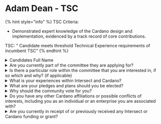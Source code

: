 # Adam Dean - TSC

{% hint style="info" %}
TSC Criteria:

* Demonstrated expert knowledge of the Cardano design and implementation, evidenced by a track record of core contributions.



TSC: " Candidate meets threshold Technical Experience requirements of incumbent TSC"
{% endhint %}

<details>

<summary>Candidates Full Name</summary>

Adam Dean

</details>



<details>

<summary>Are you currently part of the committee they are applying for?</summary>

Yes

</details>



<details>

<summary>Is there a particular role within the committee that you are interested in, if so which and why? (if applicable)</summary>

No, I am not seeking a particular role within the Technical Steering Committee.

</details>



<details>

<summary>What is your experiences within Intersect and Cardano?</summary>

I have been a member of the Cardano Community since 2019 during the ITN and HTN phases where I was a stake pool operator, eventually running an NFT/Token minting platform (Buffy Bot), and then moving into community event organization and planning (cNFTcon, NFTxLV). Through it all I have contributed to the open source and developer ecosystem of Cardano where, when, and how I could.

</details>



<details>

<summary>What are your pledges and plans should you be elected?</summary>

My goal, should I be elected to the TSC, is to do everything in my power to ensure that the Cardano technical development roadmap is truly aligned with community priorities and that we take every action to welcome and encourage new and emerging development houses the opportunity to contribute to network development.

</details>



<details>

<summary>Why should the community vote for you?</summary>

I believe that to truly make Cardano a community-owned and operated ecosystem we must have community members who are willing to take up positions at every point and work to ensure decentralization and fairness of access with relation to funding and grants for development of the network and ecosystem.

</details>



<details>

<summary>Do you have any other Cardano affiliations or possible conflicts of interests, including you as an individual or an enterprise you are associated with?</summary>

I work for myself as an independent consultant and do advise or speak with numerous teams. I am a founding member and equity holder for DripDropz, LLC.

</details>



<details>

<summary>Are you currently in receipt of or previously received any Intersect or Cardano funding or grant?</summary>

I have received grants from Intersect to hold both membership and governance-related workshops and have received grants from Project Catalyst in the past to support some of my open source projects including: GateKeeper, CIP-88, Cardano Mercury, and others.

</details>
